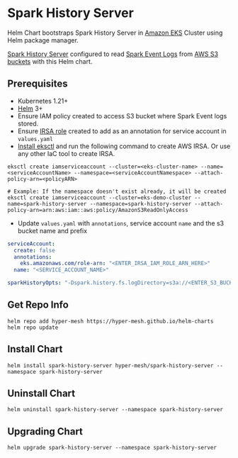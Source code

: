 # Spark History Server
Helm Chart bootstraps Spark History Server in [Amazon EKS](https://aws.amazon.com/eks/) Cluster using Helm package manager.

[Spark History Server](https://spark.apache.org/docs/latest/monitoring.html#spark-history-server-configuration-options) 
configured to read [Spark Event Logs](https://spark.apache.org/docs/latest/monitoring.html#applying-compaction-on-rolling-event-log-files) from [AWS S3 buckets](https://aws.amazon.com/s3/) with this Helm chart.

## Prerequisites
- Kubernetes 1.21+
- [Helm](https://helm.sh/docs/intro/install/) 3+
- Ensure IAM policy created to access S3 bucket where Spark Event logs stored.
- Ensure [IRSA role](https://docs.aws.amazon.com/eks/latest/userguide/iam-roles-for-service-accounts.html) created to add as an annotation for service account in `values.yaml`
- [Install eksctl](https://docs.aws.amazon.com/eks/latest/userguide/eksctl.html) and run the following command to create AWS IRSA. Or use any other IaC tool to create IRSA. 

```shell script
eksctl create iamserviceaccount --cluster=<eks-cluster-name> --name=<serviceAccountName> --namespace=<serviceAccountNamespace> --attach-policy-arn=<policyARN>

# Example: If the namespace doesn't exist already, it will be created
eksctl create iamserviceaccount --cluster=eks-demo-cluster --name=spark-history-server --namespace=spark-history-server --attach-policy-arn=arn:aws:iam::aws:policy/AmazonS3ReadOnlyAccess
```
- Update `values.yaml` with `annotations`, service account `name` and the s3 bucket name and prefix

```yaml
serviceAccount:
  create: false
  annotations:
    eks.amazonaws.com/role-arn: "<ENTER_IRSA_IAM_ROLE_ARN_HERE>"
  name: "<SERVICE_ACCOUNT_NAME>"

sparkHistoryOpts: "-Dspark.history.fs.logDirectory=s3a://<ENTER_S3_BUCKET_NAME>/<PREFIX_FOR_SPARK_EVENT_LOGS>/"
```

## Get Repo Info
    helm repo add hyper-mesh https://hyper-mesh.github.io/helm-charts
    helm repo update

## Install Chart
    helm install spark-history-server hyper-mesh/spark-history-server --namespace spark-history-server

## Uninstall Chart
    helm uninstall spark-history-server --namespace spark-history-server

## Upgrading Chart
    helm upgrade spark-history-server --namespace spark-history-server